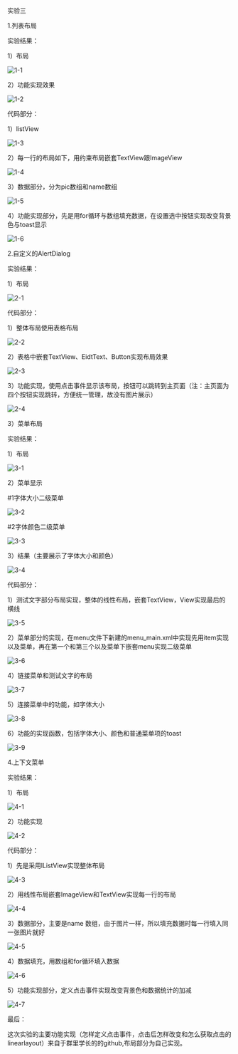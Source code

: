 实验三

1.列表布局

实验结果：

1）布局

![1-1](./image/1-1.png)

2）功能实现效果

![1-2](./image/1-2.png)

代码部分：

1）listView

![1-3](./image/1-3.png)

2）每一行的布局如下，用约束布局嵌套TextView跟ImageView

![1-4](./image/1-4.png)

3）数据部分，分为pic数组和name数组

![1-5](./image/1-5.png)

4）功能实现部分，先是用for循环与数组填充数据，在设置选中按钮实现改变背景色与toast显示

![1-6](./image/1-6.png)

2.自定义的AlertDialog

实验结果：

1）布局

![2-1](./image/2-1.png)

代码部分：

1）整体布局使用表格布局

![2-2](./image/2-2.png)

2）表格中嵌套TextView、EidtText、Button实现布局效果

![2-3](./image/2-3.png)

3）功能实现，使用点击事件显示该布局，按钮可以跳转到主页面（注：主页面为四个按钮实现跳转，方便统一管理，故没有图片展示）

![2-4](./image/2-4.png)

3）菜单布局

实验结果：

1）布局

![3-1](./image/3-1.png)

2）菜单显示

 #1字体大小二级菜单

![3-2](./image/3-2.png)

#2字体颜色二级菜单

![3-3](./image/3-3.png)

3）结果（主要展示了字体大小和颜色）

![3-4](./image/3-4.png)

代码部分：

1）测试文字部分布局实现，整体的线性布局，嵌套TextView，View实现最后的横线

![3-5](./image/3-5.png)

2）菜单部分的实现，在menu文件下新建的menu_main.xml中实现先用item实现以及菜单，再在第一个和第三个以及菜单下嵌套menu实现二级菜单

![3-6](./image/3-6.png)

4）链接菜单和测试文字的布局

![3-7](./image/3-7.png)

5）连接菜单中的功能，如字体大小

![3-8](./image/3-8.png)

6）功能的实现函数，包括字体大小、颜色和普通菜单项的toast

![3-9](./image/3-9.png)

4.上下文菜单

实验结果：

1）布局

![4-1](./image/4-1.png)

2）功能实现

![4-2](./image/4-2.png)

代码部分：

1）先是采用lListView实现整体布局

![4-3](./image/4-3.png)

2）用线性布局嵌套ImageView和TextView实现每一行的布局

![4-4](./image/4-4.png)

3）数据部分，主要是name 数组，由于图片一样，所以填充数据时每一行填入同一张图片就好

![4-5](./image/4-5.png)

4）数据填充，用数组和for循环填入数据

![4-6](./image/4-6.png)

5）功能实现部分，定义点击事件实现改变背景色和数据统计的加减

![4-7](./image/4-7.png)

最后：

这次实验的主要功能实现（怎样定义点击事件，点击后怎样改变和怎么获取点击的linearlayout）来自于群里学长的的github,布局部分为自己实现。